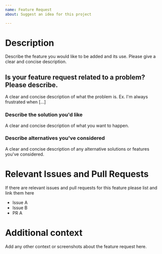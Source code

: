 ```yaml
---
name: Feature Request
about: Suggest an idea for this project

---
```


# Description

Describe the feature you would like to be added and its use. Please give a clear and concise description.

## Is your feature request related to a problem? Please describe.
A clear and concise description of what the problem is. Ex. I'm always frustrated when [...]

### Describe the solution you'd like
A clear and concise description of what you want to happen.

### Describe alternatives you've considered
A clear and concise description of any alternative solutions or features you've considered.

# Relevant Issues and Pull Requests

If there are relevant issues and pull requests for this feature please list and link them here

- Issue A
- Issue B
- PR A

# Additional context
Add any other context or screenshots about the feature request here.

